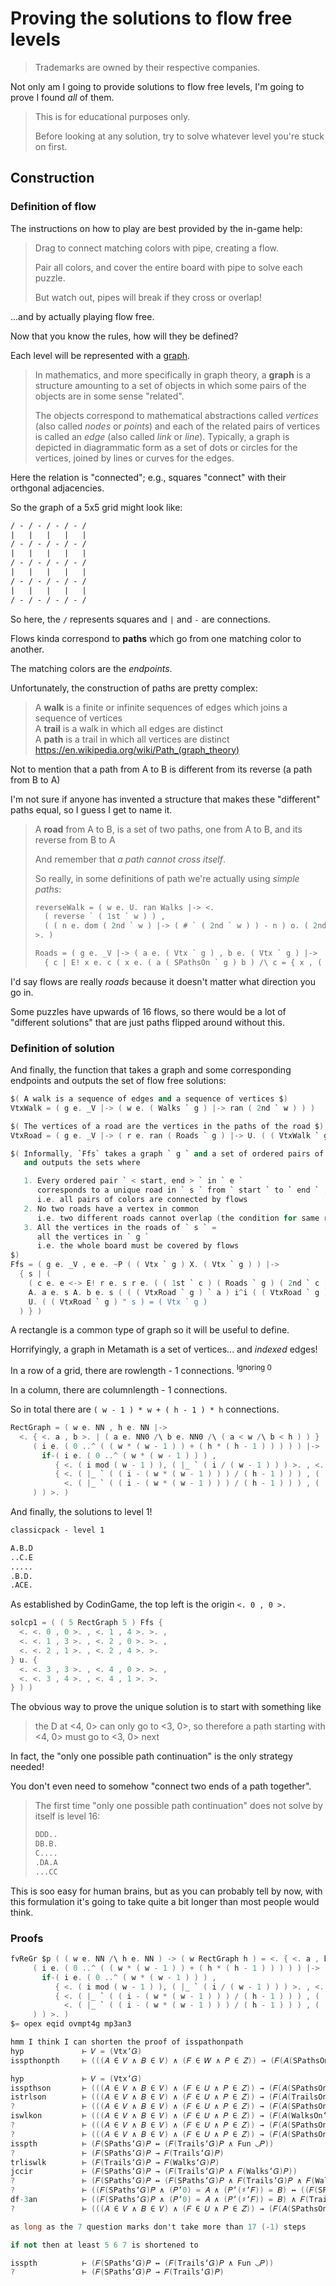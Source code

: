 # Proving the solutions to flow free levels

> Trademarks are owned by their respective companies.

Not only am I going to provide solutions to flow free levels,
I'm going to prove I found _all_ of them.

> This is for educational purposes only.
>
> Before looking at any solution, try to solve whatever level you're stuck on first.

## Construction

### Definition of flow

The instructions on how to play are best provided by the in-game help:

> Drag to connect matching colors with pipe, creating a flow.
>
> Pair all colors, and cover the entire board with pipe to solve each puzzle.
>
> But watch out, pipes will break if they cross or overlap!

...and by actually playing flow free.

Now that you know the rules, how will they be defined?

Each level will be represented with a
[graph](https://en.wikipedia.org/wiki/Graph_(discrete_mathematics)).

> In mathematics, and more specifically in graph theory,
> a **graph** is a structure amounting to a set of objects
> in which some pairs of the objects are in some sense "related".
>
> The objects correspond to mathematical abstractions called _vertices_ (also called _nodes_ or _points_)
> and each of the related pairs of vertices is called an _edge_ (also called _link_ or _line_).
> Typically, a graph is depicted in diagrammatic form as a set of dots or circles for the vertices,
> joined by lines or curves for the edges.

Here the relation is "connected"; e.g., squares "connect" with their
orthgonal adjacencies.

So the graph of a 5x5 grid might look like:

```txt
/ - / - / - / - /
|   |   |   |   |
/ - / - / - / - /
|   |   |   |   |
/ - / - / - / - /
|   |   |   |   |
/ - / - / - / - /
|   |   |   |   |
/ - / - / - / - /
```

So here, the `/` represents squares and `|` and `-` are connections.

Flows kinda correspond to __paths__ which go from one matching color to another.

The matching colors are the _endpoints_.

Unfortunately, the construction of paths are pretty complex:

> A __walk__ is a finite or infinite sequences of edges which joins a sequence of vertices<br>
> A __trail__ is a walk in which all edges are distinct<br>
> A __path__ is a trail in which all vertices are distinct<br>
> https://en.wikipedia.org/wiki/Path_(graph_theory)

Not to mention that a path from A to B is different from its reverse (a path from B to A)

I'm not sure if anyone has invented a structure that makes these "different" paths equal,
so I guess I get to name it.

> A __road__ from A to B, is a set of two paths, one from A to B, and its reverse from B to A
>
> And remember that _a path cannot cross itself_.
>
> So really, in some definitions of path we're actually using _simple paths_:
>
> ```mm
> reverseWalk = ( w e. U. ran Walks |-> <.
>   ( reverse ` ( 1st ` w ) ) ,
>   ( ( n e. dom ( 2nd ` w ) |-> ( # ` ( 2nd ` w ) ) - n ) o. ( 2nd ` w ) )
> >. )
> 
> Roads = ( g e. _V |-> ( a e. ( Vtx ` g ) , b e. ( Vtx ` g ) |->
>   { c | E! x e. c ( x e. ( a ( SPathsOn ` g ) b ) /\ c = { x , ( reverseWalk ` x ) } ) } ) )
> ```

I'd say flows are really _roads_ because it doesn't matter what direction you go in.

Some puzzles have upwards of 16 flows, so there would be a lot of "different solutions"
that are just paths flipped around without this.

### Definition of solution

And finally, the function that takes a graph and some corresponding endpoints and outputs
the set of flow free solutions:

```mm
$( A walk is a sequence of edges and a sequence of vertices $)
VtxWalk = ( g e. _V |-> ( w e. ( Walks ` g ) |-> ran ( 2nd ` w ) ) )

$( The vertices of a road are the vertices in the paths of the road $)
VtxRoad = ( g e. _V |-> ( r e. ran ( Roads ` g ) |-> U. ( ( VtxWalk ` g ) " r ) ) )

$( Informally, `Ffs` takes a graph ` g ` and a set of ordered pairs of vertices ` e ` ,
   and outputs the sets where

   1. Every ordered pair ` < start, end > ` in ` e `
      corresponds to a unique road in ` s ` from ` start ` to ` end ` ,
      i.e. all pairs of colors are connected by flows
   2. No two roads have a vertex in common
      i.e. two different roads cannot overlap (the condition for same roads is guaranteed above)
   3. All the vertices in the roads of ` s ` =
      all the vertices in ` g `
      i.e. the whole board must be covered by flows
$)
Ffs = ( g e. _V , e e. ~P ( ( Vtx ` g ) X. ( Vtx ` g ) ) |->
  { s | (
    ( c e. e <-> E! r e. s r e. ( ( 1st ` c ) ( Roads ` g ) ( 2nd ` c ) ) ) /\
    A. a e. s A. b e. s ( ( ( VtxRoad ` g ) ` a ) i^i ( ( VtxRoad ` g ) ` b ) ) = (/) /\
    U. ( ( VtxRoad ` g ) " s ) = ( Vtx ` g )
  ) } )
```

A rectangle is a common type of graph so it will be useful to define.

Horrifyingly, a graph in Metamath is a set of vertices... and _indexed_ edges!

In a row of a grid, there are rowlength - 1 connections. <sup>Ignoring 0</sup>

In a column, there are columnlength - 1 connections.

So in total there are `( w - 1 ) * w + ( h - 1 ) * h` connections.

```mm
RectGraph = ( w e. NN , h e. NN |->
  <. { <. a , b >. | ( a e. NN0 /\ b e. NN0 /\ ( a < w /\ b < h ) ) } ,
     ( i e. ( 0 ..^ ( ( w * ( w - 1 ) ) + ( h * ( h - 1 ) ) ) ) ) |->
       if-( i e. ( 0 ..^ ( w * ( w - 1 ) ) ) ,
          { <. ( i mod ( w - 1 ) ), ( |_ ` ( i / ( w - 1 ) ) ) >. , <. ( ( i mod ( w - 1 ) ) + 1 ) , ( |_ ` ( i / ( w - 1 ) ) ) >. } ,
          { <. ( |_ ` ( ( i - ( w * ( w - 1 ) ) ) / ( h - 1 ) ) ) , ( ( i - ( w * ( w - 1 ) ) ) mod ( h - 1 ) ) >. ,
            <. ( |_ ` ( ( i - ( w * ( w - 1 ) ) ) / ( h - 1 ) ) ) , ( ( ( i - ( w * ( w - 1 ) ) ) mod ( h - 1 ) ) + 1 ) >. }
     ) ) >. )
```

And finally, the solutions to level 1!

```txt
classicpack - level 1

A.B.D
..C.E
.....
.B.D.
.ACE.
```

As established by CodinGame, the top left is the origin `<. 0 , 0 >.`

```mm
solcp1 = ( ( 5 RectGraph 5 ) Ffs {
  <. <. 0 , 0 >. , <. 1 , 4 >. >. ,
  <. <. 1 , 3 >. , <. 2 , 0 >. >. ,
  <. <. 2 , 1 >. , <. 2 , 4 >. >.
} u. {
  <. <. 3 , 3 >. , <. 4 , 0 >. >. ,
  <. <. 3 , 4 >. , <. 4 , 1 >. >.
} ) )
```

The obvious way to prove the unique solution is to start with something like

> the D at <4, 0> can only go to <3, 0>, so therefore a path starting with <4, 0> must go to <3, 0> next

In fact, the "only one possible path continuation" is the only strategy needed!

You don't even need to somehow "connect two ends of a path together".

> The first time "only one possible path continuation" does not solve by itself is level 16:
>
> ```txt
> DDD..
> DB.B.
> C....
> .DA.A
> ...CC
> ```

This is soo easy for human brains, but as you can probably tell by now,
with this formulation it's going to take quite a bit longer than most people would think.

### Proofs

```mm
fvReGr $p ( ( w e. NN /\ h e. NN ) -> ( w RectGraph h ) = <. { <. a , b >. | ( a e. NN0 /\ b e. NN0 /\ ( a < w /\ b < h ) ) } ,
     ( i e. ( 0 ..^ ( ( w * ( w - 1 ) ) + ( h * ( h - 1 ) ) ) ) ) |->
       if-( i e. ( 0 ..^ ( w * ( w - 1 ) ) ) ,
          { <. ( i mod ( w - 1 ) ), ( |_ ` ( i / ( w - 1 ) ) ) >. , <. ( ( i mod ( w - 1 ) ) + 1 ) , ( |_ ` ( i / ( w - 1 ) ) ) >. } ,
          { <. ( |_ ` ( ( i - ( w * ( w - 1 ) ) ) / ( h - 1 ) ) ) , ( ( i - ( w * ( w - 1 ) ) ) mod ( h - 1 ) ) >. ,
            <. ( |_ ` ( ( i - ( w * ( w - 1 ) ) ) / ( h - 1 ) ) ) , ( ( ( i - ( w * ( w - 1 ) ) ) mod ( h - 1 ) ) + 1 ) >. }
     ) ) >. )
$= opex eqid ovmpt4g mp3an3

hmm I think I can shorten the proof of isspathonpath
hyp             ⊢ 𝑉 = (Vtx‘𝐺)
isspthonpth     ⊢ (((𝐴 ∈ 𝑉 ∧ 𝐵 ∈ 𝑉) ∧ (𝐹 ∈ 𝑊 ∧ 𝑃 ∈ 𝑍)) → (𝐹(𝐴(SPathsOn‘𝐺)𝐵)𝑃 ↔ (𝐹(SPaths‘𝐺)𝑃 ∧ (𝑃‘0) = 𝐴 ∧ (𝑃‘(♯‘𝐹)) = 𝐵)))

hyp             ⊢ 𝑉 = (Vtx‘𝐺)
isspthson       ⊢ (((𝐴 ∈ 𝑉 ∧ 𝐵 ∈ 𝑉) ∧ (𝐹 ∈ 𝑈 ∧ 𝑃 ∈ 𝑍)) → (𝐹(𝐴(SPathsOn‘𝐺)𝐵)𝑃 ↔ (𝐹(𝐴(TrailsOn‘𝐺)𝐵)𝑃 ∧ 𝐹(SPaths‘𝐺)𝑃)))
istrlson        ⊢ (((𝐴 ∈ 𝑉 ∧ 𝐵 ∈ 𝑉) ∧ (𝐹 ∈ 𝑈 ∧ 𝑃 ∈ 𝑍)) → (𝐹(𝐴(TrailsOn‘𝐺)𝐵)𝑃 ↔ (𝐹(𝐴(WalksOn‘𝐺)𝐵)𝑃 ∧ 𝐹(Trails‘𝐺)𝑃)))
?               ⊢ (((𝐴 ∈ 𝑉 ∧ 𝐵 ∈ 𝑉) ∧ (𝐹 ∈ 𝑈 ∧ 𝑃 ∈ 𝑍)) → (𝐹(𝐴(SPathsOn‘𝐺)𝐵)𝑃 ↔ ((𝐹(𝐴(WalksOn‘𝐺)𝐵)𝑃 ∧ 𝐹(Trails‘𝐺)𝑃) ∧ 𝐹(SPaths‘𝐺)𝑃)))
iswlkon         ⊢ (((𝐴 ∈ 𝑉 ∧ 𝐵 ∈ 𝑉) ∧ (𝐹 ∈ 𝑈 ∧ 𝑃 ∈ 𝑍)) → (𝐹(𝐴(WalksOn‘𝐺)𝐵)𝑃 ↔ (𝐹(Walks‘𝐺)𝑃 ∧ (𝑃‘0) = 𝐴 ∧ (𝑃‘(♯‘𝐹)) = 𝐵)))
?               ⊢ (((𝐴 ∈ 𝑉 ∧ 𝐵 ∈ 𝑉) ∧ (𝐹 ∈ 𝑈 ∧ 𝑃 ∈ 𝑍)) → (𝐹(𝐴(SPathsOn‘𝐺)𝐵)𝑃 ↔ (((𝐹(Walks‘𝐺)𝑃 ∧ (𝑃‘0) = 𝐴 ∧ (𝑃‘(♯‘𝐹)) = 𝐵) ∧ 𝐹(Trails‘𝐺)𝑃) ∧ 𝐹(SPaths‘𝐺)𝑃)))
?               ⊢ (((𝐴 ∈ 𝑉 ∧ 𝐵 ∈ 𝑉) ∧ (𝐹 ∈ 𝑈 ∧ 𝑃 ∈ 𝑍)) → (𝐹(𝐴(SPathsOn‘𝐺)𝐵)𝑃 ↔ (((𝐹(SPaths‘𝐺)𝑃 ∧ (𝑃‘0) = 𝐴 ∧ (𝑃‘(♯‘𝐹)) = 𝐵) ∧ 𝐹(Trails‘𝐺)𝑃) ∧ 𝐹(Walks‘𝐺)𝑃)))
isspth          ⊢ (𝐹(SPaths‘𝐺)𝑃 ↔ (𝐹(Trails‘𝐺)𝑃 ∧ Fun ◡𝑃))
?               ⊢ (𝐹(SPaths‘𝐺)𝑃 → 𝐹(Trails‘𝐺)𝑃)
trliswlk        ⊢ (𝐹(Trails‘𝐺)𝑃 → 𝐹(Walks‘𝐺)𝑃)
jccir           ⊢ (𝐹(SPaths‘𝐺)𝑃 → (𝐹(Trails‘𝐺)𝑃 ∧ 𝐹(Walks‘𝐺)𝑃))
?               ⊢ (𝐹(SPaths‘𝐺)𝑃 ↔ (𝐹(SPaths‘𝐺)𝑃 ∧ 𝐹(Trails‘𝐺)𝑃 ∧ 𝐹(Walks‘𝐺)𝑃))
?               ⊢ ((𝐹(SPaths‘𝐺)𝑃 ∧ (𝑃‘0) = 𝐴 ∧ (𝑃‘(♯‘𝐹)) = 𝐵) ↔ ((𝐹(SPaths‘𝐺)𝑃 ∧ (𝑃‘0) = 𝐴 ∧ (𝑃‘(♯‘𝐹)) = 𝐵) ∧ 𝐹(Trails‘𝐺)𝑃 ∧ 𝐹(Walks‘𝐺)𝑃))
df-3an          ⊢ ((𝐹(SPaths‘𝐺)𝑃 ∧ (𝑃‘0) = 𝐴 ∧ (𝑃‘(♯‘𝐹)) = 𝐵) ∧ 𝐹(Trails‘𝐺)𝑃 ∧ 𝐹(Walks‘𝐺)𝑃)) ↔ (((𝐹(SPaths‘𝐺)𝑃 ∧ (𝑃‘0) = 𝐴 ∧ (𝑃‘(♯‘𝐹)) = 𝐵) ∧ 𝐹(Trails‘𝐺)𝑃) ∧ 𝐹(Walks‘𝐺)𝑃))
?               ⊢ (((𝐴 ∈ 𝑉 ∧ 𝐵 ∈ 𝑉) ∧ (𝐹 ∈ 𝑈 ∧ 𝑃 ∈ 𝑍)) → (𝐹(𝐴(SPathsOn‘𝐺)𝐵)𝑃 ↔ (𝐹(SPaths‘𝐺)𝑃 ∧ (𝑃‘0) = 𝐴 ∧ (𝑃‘(♯‘𝐹)) = 𝐵))

as long as the 7 question marks don't take more than 17 (-1) steps

if not then at least 5 6 7 is shortened to

isspth          ⊢ (𝐹(SPaths‘𝐺)𝑃 ↔ (𝐹(Trails‘𝐺)𝑃 ∧ Fun ◡𝑃))
?               ⊢ (𝐹(SPaths‘𝐺)𝑃 → 𝐹(Trails‘𝐺)𝑃)

```

